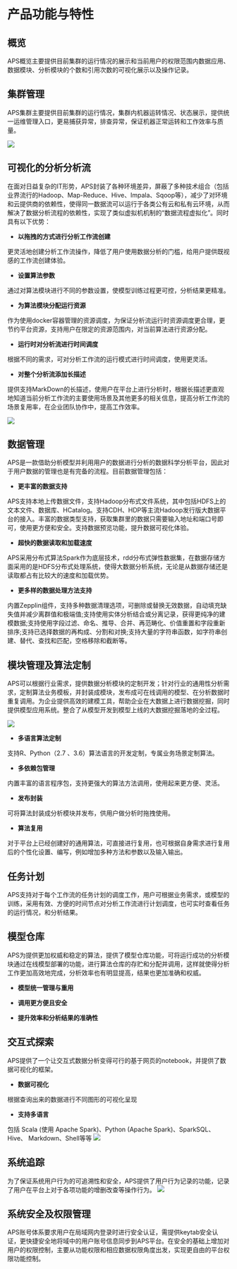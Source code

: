 # 产品功能与特性

## 概览
APS概览主要提供目前集群的运行情况的展示和当前用户的权限范围内数据应用、数据模块、分析模块的个数和引用次数的可视化展示以及操作记录。

## 集群管理
APS集群主要提供目前集群的运行情况，集群内机器运转情况、状态展示，提供统一运维管理入口，更易捕获异常，排查异常，保证机器正常运转和工作效率与质量。

![](/white_paper/fig/fig_01.jpg)

## 可视化的分析分析流

在面对日益复杂的IT形势，APS封装了各种环境差异，屏蔽了多种技术组合（包括业界流行的Hadoop、Map-Reduce、Hive、Impala、Sqoop等），减少了对环境和云提供商的依赖性，使得同一数据流可以运行于各类公有云和私有云环境，从而解决了数据分析流程的依赖性，实现了类似虚拟机机制的“数据流程虚拟化”。同时具有以下优势：

* **以拖拽的方式进行分析工作流创建**

更灵活地创建分析工作流操作，降低了用户使用数据分析的门槛，给用户提供既视感的工作流创建体验。

* **设置算法参数**

通过对算法模块进行不同的参数设置，使模型训练过程更可控，分析结果更精准。

* **为算法模块分配运行资源**

作为使用docker容器管理的资源调度，为保证分析流运行时资源调度更合理，更节约平台资源，支持用户在限定的资源范围内，对当前算法进行资源分配。

* **运行时对分析流进行时间调度**

根据不同的需求，可对分析工作流的运行模式进行时间调度，使用更灵活。

* **对整个分析流添加长描述**

提供支持MarkDown的长描述，使用户在平台上进行分析时，根据长描述更直观地知道当前分析工作流的主要使用场景及其他更多的相关信息，提高分析工作流的场景复用率，在企业团队协作中，提高工作效率。

![](/white_paper/fig/fig_02.jpg)

## 数据管理

APS是一款借助分析模型并利用用户的数据进行分析的数据科学分析平台，因此对于用户数据的管理也是有完备的流程。目前数据管理包括：

* **更丰富的数据支持**

APS支持本地上传数据文件，支持Hadoop分布式文件系统，其中包括HDFS上的文本文件、数据库、HCatalog。支持CDH、HDP等主流Hadoop发行版大数据平台的接入。丰富的数据类型支持，获取集群里的数据只需要输入地址和端口号即可，使用更方便和安全。支持数据预览功能，提升数据可视化体验。

* **超快的数据读取和加载速度**

APS采用分布式算法Spark作为底层技术，rdd分布式弹性数据集，在数据存储方面采用的是HDFS分布式处理系统，使得大数据分析系统，无论是从数据存储还是读取都占有比较大的速度和加载优势。

* **更多样的数据处理方法支持**

内置Zepplin组件，支持多种数据清理选项，可删除或替换无效数据，自动填充缺失值并减少离群值和极端值;支持使用实体分析结合或分离记录，获得更纯净的建模数据;支持使用字段过滤、命名、推导、合并、再范畴化、价值重置和字段重新排序;支持已选择数据的再构成、分割和对换;支持大量的字符串函数，如字符串创建、替代、查找和匹配，空格移除和截断等。

## 模块管理及算法定制
APS可以根据行业需求，提供数据分析模块的定制开发；针对行业的通用性分析需求，定制算法业务模板，并封装成模块，发布成可在线调用的模型、在分析数据时重复调用。为企业提供高效的建模工具，帮助企业在大数据上进行数据挖掘，同时提供模型应用系统。整合了从模型开发到模型上线的大数据挖掘落地的全过程。

![](/white_paper/fig/fig_03.jpg)

* **多语言算法定制**

支持R、Python（2.7 、3.6）算法语言的开发定制，专属业务场景定制算法。

* **多依赖包管理**

内置丰富的语言程序包，支持更强大的算法方法调用，使用起来更方便、灵活。

* **发布封装**

可将算法封装成分析模块并发布，供用户做分析时拖拽使用。

* **算法复用**

对于平台上已经创建好的通用算法，可直接进行复用，也可根据自身需求进行复用后的个性化设置、编写，例如增加多种方法和参数以及输入输出。

## 任务计划

APS支持对于每个工作流的任务计划的调度工作，用户可根据业务需求，或模型的训练，采用有效、方便的时间节点对分析工作流进行计划调度，也可实时查看任务的运行情况，和分析结果。

## 模型仓库
APS为提供更加权威和稳定的算法，提供了模型仓库功能，可将运行成功的分析模块通过在线模型部署的功能，进行算法仓库的存贮和分配并调用，这样就使得分析工作更加高效地完成，分析效率也有明显提高，结果也更加准确和权威。

* **模型统一管理与重用**

* **调用更方便且安全**

* **提升效率和分析结果的准确性**

## 交互式探索
APS提供了一个让交互式数据分析变得可行的基于网页的notebook，并提供了数据可视化的框架。

* **数据可视化**

根据查询出来的数据进行不同图形的可视化呈现

* **支持多语言**

包括 Scala (使用 Apache Spark)、Python (Apache Spark)、SparkSQL、 Hive、 Markdown、Shell等等
![](/white_paper/fig/fig_04.png)

## 系统追踪
为了保证系统用户行为的可追溯性和安全，APS提供了用户行为记录的功能，记录了用户在平台上对于各项功能的增删改查等操作行为。
![](/white_paper/fig/fig_05.jpg)
## 系统安全及权限管理
APS账号体系要求用户在局域网内登录时进行安全认证，需提供keytab安全认证，更快捷安全地将域中的用户账号信息同步到APS平台。在安全的基础上增加对用户的权限控制，主要从功能权限和相应数据权限角度出发，实现更自由的平台权限功能控制。

